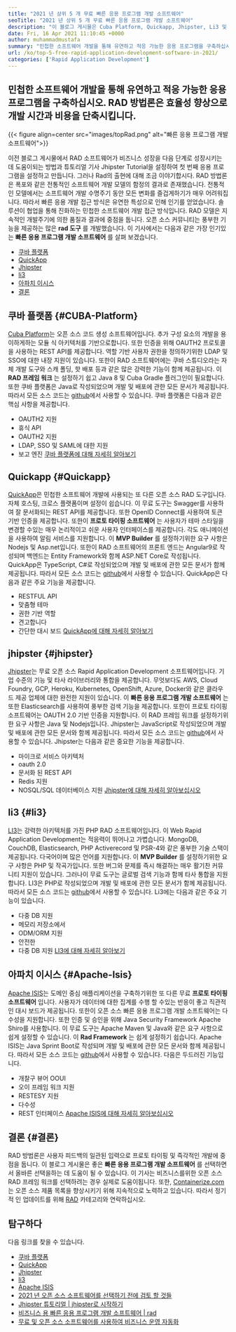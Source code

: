 ```yaml
---
title: "2021 년 상위 5 개 무료 빠른 응용 프로그램 개발 소프트웨어" 
seoTitle: "2021 년 상위 5 개 무료 빠른 응용 프로그램 개발 소프트웨어" 
description: "이 블로그 게시물은 Cuba Platform, Quickapp, Jhipster, Li3 및 Apache ISIS를 포함한 널리 사용되는 오픈 소스 빠른 응용 프로그램 개발 소프트웨어에 대해 설명합니다." 
date: Fri, 16 Apr 2021 11:10:45 +0000
author: muhammadmustafa
summary: "민첩한 소프트웨어 개발을 통해 유연하고 적응 가능한 응용 프로그램을 구축하십시오. RAD 방법론은 효율성 향상으로 개발 시간과 비용을 단축시킵니다." 
url: /ko/top-5-free-rapid-application-development-software-in-2021/
categories: ['Rapid Application Development']
---
```


## 민첩한 소프트웨어 개발을 통해 유연하고 적응 가능한 응용 프로그램을 구축하십시오. RAD 방법론은 효율성 향상으로 개발 시간과 비용을 단축시킵니다.

{{< figure align=center src="images/topRad.png" alt="빠른 응용 프로그램 개발 소프트웨어">}}

이전 블로그 게시물에서 RAD 소프트웨어가 비즈니스 성장을 다음 단계로 성장시키는 데 도움이되는 방법과 튜토리얼 기사 Jhipster Tutorial을 설정하여 첫 번째 응용 프로그램을 설정하고 만듭니다. 그러나 Rad의 출현에 대해 조금 이야기합시다. RAD 방법론은 폭포와 같은 전통적인 소프트웨어 개발 모델의 함정의 결과로 존재했습니다. 전통적인 모델에서는 소프트웨어 개발 수명주기 동안 모든 변화를 즐겁게하기가 매우 어려워집니다. 따라서 빠른 응용 개발 접근 방식은 유연한 특성으로 인해 인기를 얻었습니다. 솔루션이 협업을 통해 진화하는 민첩한 소프트웨어 개발 접근 방식입니다. RAD 모델은 지속적인 개발주기에 의한 품질과 결과에 중점을 둡니다. 오픈 소스 커뮤니티는 풍부한 기능을 제공하는 많은  **rad 도구** 를 개발했습니다. 이 기사에서는 다음과 같은 가장 인기있는 **빠른 응용 프로그램 개발 소프트웨어**  를 살펴 보겠습니다.
  * [쿠바 플랫폼][1]
  * [QuickApp][2]
  * [Jhipster][3]
  * [li3][4]
  * [아파치 이시스][5]
  * [결론][6]

## 쿠바 플랫폼 {#CUBA-Platform}

[Cuba Platform][7]는 오픈 소스 코드 생성 소프트웨어입니다. 추가 구성 요소의 개발을 용이하게하는 모듈 식 아키텍처를 기반으로합니다. 또한 인증을 위해 OAUTH2 프로토콜을 사용하는 REST API를 제공합니다. 역할 기반 사용자 권한을 정의하기위한 LDAP 및 SSO에 대한 내장 지원이 있습니다. 또한이 RAD 소프트웨어에는 쿠바 스튜디오라는 자체 개발 도구와 스캐 폴딩, 핫 배포 등과 같은 많은 강력한 기능이 함께 제공됩니다. 이  **RAD 프레임 워크**  는 설정하기 쉽고 Java 8 및 Cuba Gradle 플러그인이 필요합니다. 또한 쿠바 플랫폼은 Java로 작성되었으며 개발 및 배포에 관한 모든 문서가 제공됩니다. 따라서 모든 소스 코드는 [github][8]에서 사용할 수 있습니다.
쿠바 플랫폼은 다음과 같은 핵심 사항을 제공합니다.
  * OAUTH2 지원
  * 휴식 API
  * OAUTH2 지원
  * LDAP, SSO 및 SAML에 대한 지원
* 보고 엔진
[쿠바 플랫폼에 대해 자세히 알아보기][9]

## Quickapp {#Quickapp}

[QuickApp][10]은 민첩한 소프트웨어 개발에 사용되는 또 다른 오픈 소스 RAD 도구입니다. 자체 호스팅, 크로스 플랫폼이며 설정이 쉽습니다. 이 무료 도구는 Swagger를 사용하여 잘 문서화되는 REST API를 제공합니다. 또한 OpenID Connect를 사용하여 토큰 기반 인증을 제공합니다. 또한이  **프로토 타이핑 소프트웨어** 는 사용자가 테마 스타일을 변경할 수있는 매우 논리적이고 쉬운 사용자 인터페이스를 제공합니다. 각도 애니메이션을 사용하여 알림 서비스를 지원합니다. 이 **MVP Builder**  를 설정하기위한 요구 사항은 Nodejs 및 Asp.net입니다. 또한이 RAD 소프트웨어의 프론트 엔드는 Angular9로 작성되며 백엔드는 Entity Framework와 함께 ASP.NET Core로 작성됩니다. QuickApp은 TypeScript, C#로 작성되었으며 개발 및 배포에 관한 모든 문서가 함께 제공됩니다. 따라서 모든 소스 코드는 [github][8]에서 사용할 수 있습니다.
QuickApp은 다음과 같은 주요 기능을 제공합니다.
  * RESTFUL API
  * 맞춤형 테마
  * 권한 기반 역할
  * 견고합니다
  * 간단한 대시 보드
[QuickApp에 대해 자세히 알아보기][11]

## jhipster {#jhipster}

[Jhipster][12]는 무료 오픈 소스 Rapid Application Development 소프트웨어입니다. 기업 수준의 기능 및 타사 라이브러리와 통합을 제공합니다. 무엇보다도 AWS, Cloud Foundry, GCP, Heroku, Kubernetes, OpenShift, Azure, Docker와 같은 클라우드 제공 업체에 대한 완전한 지원이 있습니다. 이  **빠른 응용 프로그램 개발 소프트웨어**  는 또한 Elasticsearch를 사용하여 풍부한 검색 기능을 제공합니다. 또한이 프로토 타이핑 소프트웨어는 OAUTH 2.0 기반 인증을 지원합니다. 이 RAD 프레임 워크를 설정하기위한 요구 사항은 Java 및 Nodejs입니다. Jhipster는 JavaScript로 작성되었으며 개발 및 배포에 관한 모든 문서와 함께 제공됩니다. 따라서 모든 소스 코드는 [github][13]에서 사용할 수 있습니다.
Jhipster는 다음과 같은 중요한 기능을 제공합니다.
  * 마이크로 서비스 아키텍처
  * oauth 2.0
  * 문서화 된 REST API
  * Redis 지원
  * NOSQL/SQL 데이터베이스 지원
[Jhipster에 대해 자세히 알아보십시오][12]

## li3 {#li3}

[LI3][14]는 강력한 아키텍처를 가진 PHP RAD 소프트웨어입니다. 이 Web Rapid Application Development는 적응력이 뛰어나고 가볍습니다. MongoDB, CouchDB, Elasticsearch, PHP Activerecord 및 PSR-4와 같은 풍부한 기술 스택이 제공됩니다. 다국어이며 많은 언어를 지원합니다. 이  **MVP Builder**  를 설정하기위한 요구 사항은 PHP 및 작곡가입니다. 또한 버그와 문제를 즉시 해결하는 매우 활기찬 커뮤니티 지원이 있습니다. 그러나이 무료 도구는 글로벌 검색 기능과 함께 타사 통합을 지원합니다. LI3은 PHP로 작성되었으며 개발 및 배포에 관한 모든 문서가 함께 제공됩니다. 따라서 모든 소스 코드는 [github][15]에서 사용할 수 있습니다.
Li3에는 다음과 같은 주요 기능이 있습니다.
  * 다중 DB 지원
  * 메모리 저장소에서
  * ODM/ORM 지원
  * 안전한
  * 다중 DB 지원
[LI3에 대해 자세히 알아보기][16]

## 아파치 이시스 {#Apache-Isis}

[Apache ISIS][17]는 도메인 중심 애플리케이션을 구축하기위한 또 다른 무료  **프로토 타이핑 소프트웨어** 입니다. 사용자가 데이터에 대한 집계를 수행 할 수있는 반응이 좋고 직관적 인 대시 보드가 제공됩니다. 또한이 오픈 소스 빠른 응용 프로그램 개발 소프트웨어는 다수성을 지원합니다. 또한 인증 및 승인을 위해 Java Security Framework Apache Shiro를 사용합니다. 이 무료 도구는 Apache Maven 및 Java와 같은 요구 사항으로 쉽게 설정할 수 있습니다. 이 **Rad Framework**  는 쉽게 설정하기 쉽습니다. Apache ISIS는 Java Sprint Boot로 작성되며 개발 및 배포에 관한 모든 문서와 함께 제공됩니다. 따라서 모든 소스 코드는 [github][18]에서 사용할 수 있습니다.
다음은 두드러진 기능입니다.
  * 개찰구 뷰어 OOUI
  * 오이 프레임 워크 지원
  * RESTESY 지원
  * 다수성
  * REST 인터페이스
[Apache ISIS에 대해 자세히 알아보십시오][19]

## 결론 {#결론}

RAD 방법론은 사용자 피드백의 일관된 입력으로 프로토 타이핑 및 즉각적인 개발에 중점을 둡니다. 이 블로그 게시물은 좋은  **빠른 응용 프로그램 개발 소프트웨어**  를 선택하면서 올바른 선택을하는 데 도움이 될 수 있습니다. 이 기사는 비즈니스를위한 오픈 소스 RAD 프레임 워크를 선택하려는 경우 실제로 도움이됩니다. 또한, [Containerize.com][20]는 오픈 소스 제품 목록을 향상시키기 위해 지속적으로 노력하고 있습니다. 따라서 정기적 인 업데이트를 위해 [RAD][21] 카테고리와 연락하십시오.

## 탐구하다
다음 링크를 찾을 수 있습니다.
  * [쿠바 플랫폼][7]
  * [QuickApp][10]
  * [Jhipster][12]
  * [li3][22]
  * [Apache ISIS][17]
  * [2021 년 오픈 소스 소프트웨어를 선택하기 전에 검토 할 것들][23]
  * [Jhipster 튜토리얼 | jhipster로 시작하기][24]
  * [비즈니스 용 빠른 응용 프로그램 개발 소프트웨어 | rad][25]
  * [무료 및 오픈 소스 소프트웨어를 사용하여 비즈니스 운영 자동화][26]



 [1]: #CUBA-Platform
 [2]: #QuickApp
 [3]: #Jhipster
 [4]: #li3
 [5]: #Apache-Isis
 [6]: #Conclusion
 [7]: https://products.containerize.com/rad/cuba
 [8]: https://github.com/cuba-platform/cuba
 [9]: https://www.cuba-platform.com/
 [10]: https://products.containerize.com/rad/quickapp
 [11]: https://www.ebenmonney.com/quickapp-asp-net-core-angular-startup-project-template/
 [12]: https://products.containerize.com/rad/jhipster
 [13]: https://github.com/jhipster/generator-jhipster
 [14]: https://products.containerize.com/rad/li3/
 [15]: https://github.com/UnionOfRAD/lithium
 [16]: https://li3.me/
 [17]: https://products.containerize.com/rad/apache-isis
 [18]: https://github.com/apache/isis
 [19]: https://isis.apache.org/
 [20]: https://www.containerize.com/
 [21]: https://products.containerize.com/rad
 [22]: https://products.containerize.com/rad/li3
 [23]: https://blog.containerize.com/cmdb-software/things-to-review-before-opting-open-source-software-in-2021/
 [24]: https://blog.containerize.com/rapid-application-development/jhipster-tutorial-getting-started-with-rad-software/
 [25]: https://blog.containerize.com/rapid-application-development/rapid-application-development-software-for-business-rad/
 [26]: https://blog.containerize.com/blogging/automate-business-operations-using-open-source-software/
